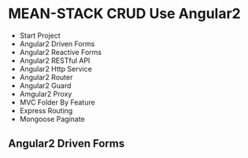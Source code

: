# MEAN-STACK CRUD Use Angular2
 - Start Project
 - Angular2 Driven Forms
 - Angular2 Reactive Forms
 - Angular2 RESTful API
 - Angular2 Http Service
 - Angular2 Router
 - Angular2 Guard
 - Amgular2 Proxy
 - MVC Folder By Feature
 - Express Routing
 - Mongoose Paginate
 
 ## Angular2 Driven Forms

